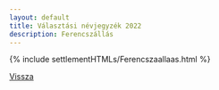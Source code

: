 ```yaml
---
layout: default
title: Választási névjegyzék 2022
description: Ferencszállás
---
```


{% include settlementHTMLs/Ferencszaallaas.html %}

[Vissza](../)